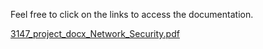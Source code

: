 Feel free to click on the links to access the documentation.

[3147_project_docx_Network_Security.pdf](https://github.com/rohan-khapane/Network_security_app/files/14400689/3147_project_docx_Network_Security.pdf)
